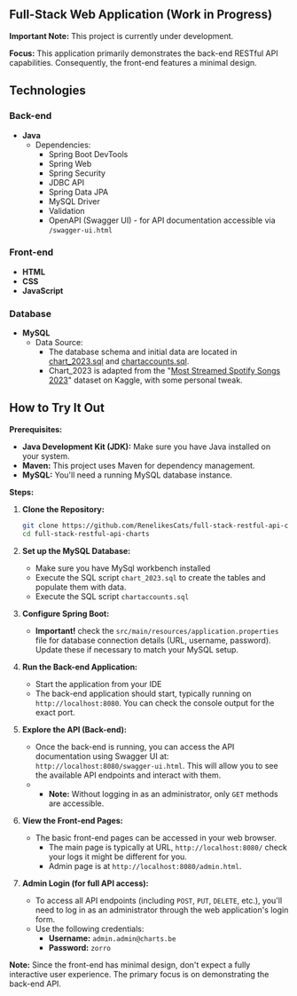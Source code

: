 ## Full-Stack Web Application (Work in Progress)

**Important Note:** This project is currently under development.

**Focus:** This application primarily demonstrates the back-end RESTful API capabilities. Consequently, the front-end features a minimal design.

## Technologies

### Back-end
* **Java**
    * Dependencies:
        * Spring Boot DevTools
        * Spring Web
        * Spring Security
        * JDBC API
        * Spring Data JPA
        * MySQL Driver
        * Validation
        * OpenAPI (Swagger UI) - for API documentation accessible via `/swagger-ui.html`

### Front-end
* **HTML**
* **CSS**
* **JavaScript**

### Database
* **MySQL**
    * Data Source:
        * The database schema and initial data are located in [chart_2023.sql](charts_2023.sql) and [chartaccounts.sql](chartaccounts.sql).
        * Chart_2023 is adapted from the "[Most Streamed Spotify Songs 2023](https://www.kaggle.com/datasets/nelgiriyewithana/top-spotify-songs-2023)" dataset on Kaggle, with some personal tweak.

## How to Try It Out

**Prerequisites:**

* **Java Development Kit (JDK):** Make sure you have Java installed on your system.
* **Maven:** This project uses Maven for dependency management.
* **MySQL:** You'll need a running MySQL database instance.

**Steps:**

1.  **Clone the Repository:**
    ```bash
    git clone https://github.com/RenelikesCats/full-stack-restful-api-charts.git
    cd full-stack-restful-api-charts
    ```

2.  **Set up the MySQL Database:**
    * Make sure you have MySql workbench installed
    * Execute the SQL script `chart_2023.sql` to create the tables and populate them with data.
    * Execute the SQL script `chartaccounts.sql`

3.  **Configure Spring Boot:**
    * **Important!** check the `src/main/resources/application.properties` file for database connection details (URL, username, password). Update these if necessary to match your MySQL setup.

4.  **Run the Back-end Application:**
    * Start the application from your IDE
    * The back-end application should start, typically running on `http://localhost:8080`. You can check the console output for the exact port.

5.  **Explore the API (Back-end):**
    * Once the back-end is running, you can access the API documentation using Swagger UI at: `http://localhost:8080/swagger-ui.html`. This will allow you to see the available API endpoints and interact with them.
    *  * **Note:** Without logging in as an administrator, only `GET` methods are accessible.
   
6. **View the Front-end Pages:**
    * The basic front-end pages can be accessed in your web browser.
        * The main page is typically at URL, `http://localhost:8080/` check your logs it might be different for you.
        * Admin page is at `http://localhost:8080/admin.html`.
      
7.  **Admin Login (for full API access):**
    * To access all API endpoints (including `POST`, `PUT`, `DELETE`, etc.), you'll need to log in as an administrator through the web application's login form.
    * Use the following credentials:
        * **Username:** `admin.admin@charts.be`
        * **Password:** `zorro`
   
**Note:** Since the front-end has minimal design, don't expect a fully interactive user experience. The primary focus is on demonstrating the back-end API.
